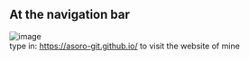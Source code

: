 ## At the navigation bar
![image](https://github.com/user-attachments/assets/d3f5ad78-b8bf-4e60-be48-dd68655aa282)
<br />
type in: <a href="https://asoro-git.github.io/" target="_blank" rel="noopener noreferrer">https://asoro-git.github.io/</a>
to visit the website of mine

